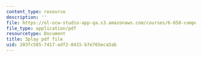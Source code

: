 ```yaml
---
content_type: resource
description: ''
file: https://ol-ocw-studio-app-qa.s3.amazonaws.com/courses/6-858-computer-systems-security-fall-2014/203fc5857417adf28415b7e765eca5ab_OgGTJIgNewE.pdf
file_type: application/pdf
resourcetype: Document
title: 3play pdf file
uid: 203fc585-7417-adf2-8415-b7e765eca5ab
---
```

